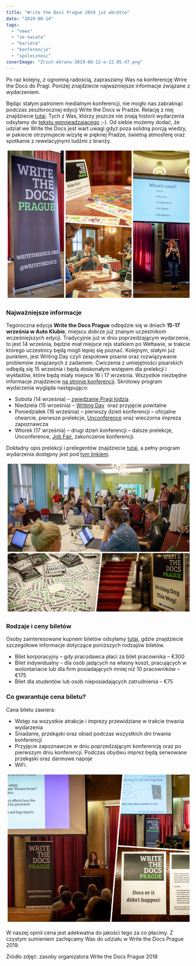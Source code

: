 ```yaml
---
title: "Write the Docs Prague 2019 już wkrótce"
date: "2019-08-14"
tags:
  - "news"
  - "ze-swiata"
  - "kariera"
  - "konferencje"
  - "spolecznosc"
coverImage: "Zrzut-ekranu-2019-08-12-o-22.05.47.png"
---
```


Po raz kolejny, z ogromną radością, zapraszamy Was na konferencję Wrire the Docs
do Pragi. Poniżej znajdziecie najważniejsze informacje związane z wydarzeniem.

Będąc stałym patronem medialnym konferencji, nie mogło nas zabraknąć podczas
zeszłorocznej edycji Write the Docs w Pradze. Relację z niej znajdziecie
[tutaj](http://techwriter.pl/write-the-docs-prague-2018-relacja/). Tych z Was,
którzy jeszcze nie znają historii wydarzenia odsyłamy do
[tekstu wprowadzającego](http://techwriter.pl/poznajcie-write-the-docs-europe/)
;-). Od siebie możemy dodać, że udział we Write the Docs jest wart uwagi gdyż
poza solidną porcją wiedzy, w pakiecie otrzymujecie wizytę w pięknej Pradze,
świetną atmosferę oraz spotkanie z rewelacyjnymi ludźmi z branży.

![](images/wtd_3.png)

### Najważniejsze informacje

Tegoroczna edycja **Write the Docs Prague** odbędzie się w dniach **15-17
września w Auto Klubie**, miejscu dobrze już znanym uczestnikom wcześniejszych
edycji. Tradycyjnie już w dniu poprzedzającym wydarzenie, to jest 14 września,
będzie miał miejsce rejs statkiem po Wełtawie, w trakcie którego uczestnicy będą
mogli lepiej się poznać. Kolejnym, stałym już punktem, jest Writing Day czyli
zespołowe pisanie oraz rozwiązywanie problemów związanych z zadaniem. Ćwiczenia
z umiejętności pisarskich odbędą się 15 września i będą doskonałym wstępem dla
prelekcji i wykładów, które będą miały miejsce 16 i 17 września. Wszystkie
niezbędne informacje znajdziecie
[na stronie konferencji](http://www.writethedocs.org/conf/prague/2019/).
Skrótowy program wydarzenia wygląda następująco:

- Sobota (14 września) –
  [zwiedzanie Pragi łodzią](http://www.writethedocs.org/conf/prague/2019/outing/)
- Niedziela (15 września) –
  [Writing Day](http://www.writethedocs.org/conf/prague/2019/writing-day/)  oraz
  przyjęcie powitalne
- Poniedziałek (16 września) – pierwszy dzień konferencji – oficjalne otwarcie,
  pierwsze prelekcje,
  [Unconference](http://www.writethedocs.org/conf/prague/2019/unconference/)
  oraz wieczorna impreza zapoznawcza
- Wtorek (17 września) – drugi dzień konferencji – dalsze prelekcje,
  Unconference,
  [Job Fair](http://www.writethedocs.org/conf/prague/2019/job-fair/),
  zakończenie konferencji.

Dokładny opis prelekcji i prelegentów znajdziecie
[tutaj](http://www.writethedocs.org/conf/prague/2019/speakers/), a pełny program
wydarzenia dostępny jest pod
[tym linkiem](http://www.writethedocs.org/conf/prague/2019/schedule/).

![](images/wtd_1.png)

### Rodzaje i ceny biletów

Osoby zainteresowane kupnem biletów odsyłamy
[tutaj](http://www.writethedocs.org/conf/prague/2019/tickets/), gdzie
znajdziecie szczegółowe informacje dotyczące poniższych rodzajów biletów.

- Bilet korporacyjny – gdy pracodawca płaci za bilet pracownika – €300
- Bilet indywidualny – dla osób jadących na własny koszt, pracujących w
  wolontariacie lub dla firm posiadających mniej niż 10 pracowników – €175
- Bilet dla studentów lub osób nieposiadających zatrudnienia – €75

### Co gwarantuje cena biletu?

Cana biletu zawiera:

- Wstęp na wszystkie atrakcje i imprezy przewidziane w trakcie trwania
  wydarzenia
- Śniadanie, przekąski oraz obiad podczas wszystkich dni trwania konferencji
- Przyjęcie zapoznawcze w dniu poprzedzającym konferencję oraz po pierwszym dniu
  konferencji. Podczas obydwu imprez będą serwowane przekąski oraz darmowe
  napoje
- WiFi.

![](images/wtd_2.png)

W naszej opinii cena jest adekwatna do jakości tego za co płacimy. Z czystym
sumieniem zachęcamy Was do udziału w Write the Docs Prague 2019.

Źródło zdjęć: zasoby organizatora Write the Docs Prague 2018
